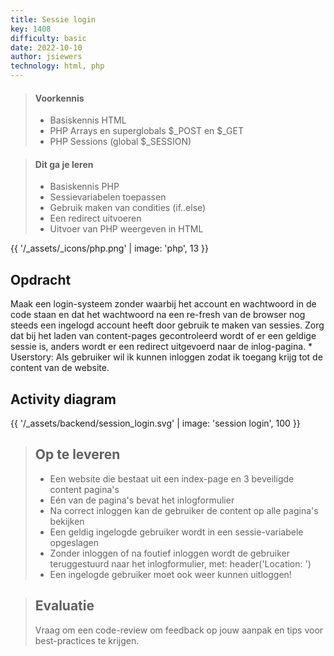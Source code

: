 ```yaml
---
title: Sessie login
key: 1408
difficulty: basic
date: 2022-10-10
author: jsiewers
technology: html, php
---
```


> #### Voorkennis
> * Basiskennis HTML
> * PHP Arrays en superglobals $_POST en $_GET
> * PHP Sessions (global $_SESSION)

> #### Dit ga je leren
> * Basiskennis PHP
> * Sessievariabelen toepassen
> * Gebruik maken van condities (if..else)
> * Een redirect uitvoeren
> * Uitvoer van PHP weergeven in HTML

{{ '/_assets/_icons/php.png'  | image: 'php', 13 }}

## Opdracht
Maak een login-systeem zonder waarbij het account en wachtwoord in de code staan en dat het wachtwoord na een 
re-fresh van de browser nog steeds een ingelogd account heeft door gebruik te maken van sessies.
Zorg dat bij het laden van content-pages gecontroleerd wordt of er een geldige sessie is, anders wordt er een redirect uitgevoerd naar de inlog-pagina.
    * Userstory: Als gebruiker wil ik kunnen inloggen zodat ik toegang krijg tot de content van de website.

## Activity diagram
{{ '/_assets/backend/session_login.svg' | image: 'session login', 100 }}


> ## Op te leveren
> * Een website die bestaat uit een index-page en 3 beveiligde content pagina's
> * Eén van de pagina's bevat het inlogformulier
> * Na correct inloggen kan de gebruiker de content op alle pagina's bekijken
> * Een geldig ingelogde gebruiker wordt in een sessie-variabele opgeslagen
> * Zonder inloggen of na foutief inloggen wordt de gebruiker teruggestuurd naar het inlogformulier, met: header('Location:  ')
> * Een ingelogde gebruiker moet ook weer kunnen uitloggen!

> ## Evaluatie
> Vraag om een code-review om feedback op jouw aanpak en tips voor best-practices te krijgen.<br>

